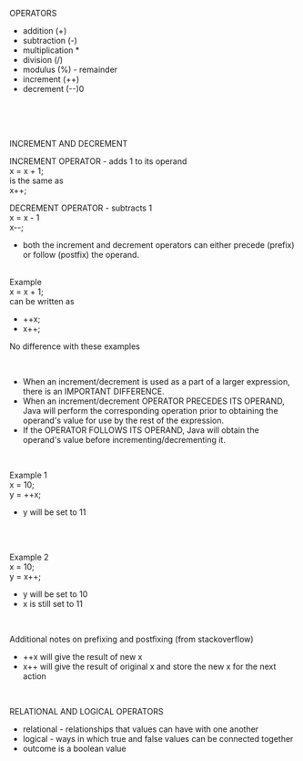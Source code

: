 OPERATORS

- addition (+)
- subtraction (-)
- multiplication \*
- division (/)
- modulus (%) - remainder
- increment (++)
- decrement (--)0

</br>
</br>
</br>

INCREMENT AND DECREMENT
</br>

INCREMENT OPERATOR - adds 1 to its operand </br>
x = x + 1; </br>
is the same as</br>
x++;

DECREMENT OPERATOR - subtracts 1 </br>
x = x - 1 </br>
x--; </br>

- both the increment and decrement operators can either precede (prefix) or follow (postfix) the operand.

</br>
Example </br>
x = x + 1; </br>
can be written as

- ++x;
- x++;

No difference with these examples

</br>

- When an increment/decrement is used as a part of a larger expression, there is an IMPORTANT DIFFERENCE. </br>
- When an increment/decrement OPERATOR PRECEDES ITS OPERAND, Java will perform the corresponding operation prior to obtaining the operand's value for use by the rest of the expression. </br>
- If the OPERATOR FOLLOWS ITS OPERAND, Java will obtain the operand's value before incrementing/decrementing it. </br>

</br>

Example 1 </br>
x = 10; </br>
y = ++x; </br>

- y will be set to 11

</br>
</br>

Example 2 </br>
x = 10; </br>
y = x++; </br>

- y will be set to 10
- x is still set to 11

</br>

Additional notes on prefixing and postfixing (from stackoverflow)

- ++x will give the result of new x
- x++ will give the result of original x and store the new x for the next action

</br>

RELATIONAL AND LOGICAL OPERATORS

- relational - relationships that values can have with one another
- logical - ways in which true and false values can be connected together
- outcome is a boolean value
